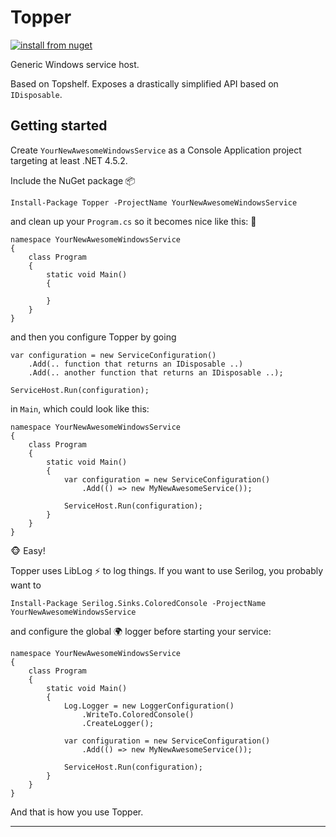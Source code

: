 # Topper

[![install from nuget](https://img.shields.io/nuget/v/Topper.svg?style=flat-square)](https://www.nuget.org/packages/Topper)

Generic Windows service host.

Based on Topshelf. Exposes a drastically simplified API based on `IDisposable`.

## Getting started

Create `YourNewAwesomeWindowsService` as a Console Application project targeting at least .NET 4.5.2.

Include the NuGet package :package: 

    Install-Package Topper -ProjectName YourNewAwesomeWindowsService

and clean up your `Program.cs` so it becomes nice like this: :sunflower: 

    namespace YourNewAwesomeWindowsService
    {
        class Program
        {
            static void Main()
            {
                
            }
        }
    }

and then you configure Topper by going

	var configuration = new ServiceConfiguration()
		.Add(.. function that returns an IDisposable ..)
		.Add(.. another function that returns an IDisposable ..);

	ServiceHost.Run(configuration);

in `Main`, which could look like this:

    namespace YourNewAwesomeWindowsService
    {
        class Program
        {
            static void Main()
            {
                var configuration = new ServiceConfiguration()
                    .Add(() => new MyNewAwesomeService());

                ServiceHost.Run(configuration);                
            }
        }
    }

:monkey_face: Easy!

Topper uses LibLog :zap: to log things.  If you want to use Serilog, you probably want to

    Install-Package Serilog.Sinks.ColoredConsole -ProjectName YourNewAwesomeWindowsService

and configure the global :earth_africa: logger before starting your service:

    namespace YourNewAwesomeWindowsService
    {
        class Program
        {
            static void Main()
            {
                Log.Logger = new LoggerConfiguration()
                    .WriteTo.ColoredConsole()
                    .CreateLogger();

                var configuration = new ServiceConfiguration()
                    .Add(() => new MyNewAwesomeService());

                ServiceHost.Run(configuration);                
            }
        }
    }


And that is how you use Topper.


---


